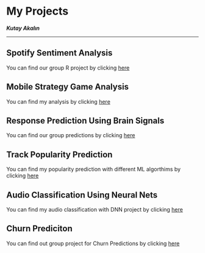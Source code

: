# My Projects
**_Kutay Akalın_**
***

## Spotify Sentiment Analysis

You can find our group R project by clicking [here](https://pjournal.github.io/mef03g-spo-R-ify/SpotifyR/EDA_Final_Report.html)

## Mobile Strategy Game Analysis

You can find my analysis by clicking [here](https://htmlpreview.github.io/?https://github.com/KutayAkalin/Projects/blob/master/Mobile_Strategy_Game_Analysis.html)

## Response Prediction Using Brain Signals  

You can find our group predictions by clicking [here](https://github.com/KutayAkalin/Projects/blob/master/Response%20Prediction%20Using%20Brain%20Signals.ipynb)

## Track Popularity Prediction

You can find my popularity prediction with different ML algorthims by clicking [here](https://htmlpreview.github.io/?https://github.com/KutayAkalin/Projects/blob/master/Track%20Popularity%20Prediction.html)

## Audio Classification Using Neural Nets

You can find my audio classification with DNN project by clicking [here](https://github.com/KutayAkalin/Projects/blob/master/Audio%20Classification%20Using%20Neural%20Nets.ipynb)

## Churn Prediciton

You can find out group project for Churn Predictions by clicking [here](https://htmlpreview.github.io/?https://github.com/KutayAkalin/Projects/blob/master/BDA523_Final_Project_KKbox.html)
